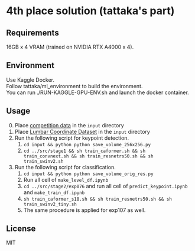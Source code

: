 # 4th place solution (tattaka's part)

## Requirements
16GB x 4 VRAM (trained on NVIDIA RTX A4000 x 4).

## Environment
Use Kaggle Docker.  
Follow tattaka/ml_environment to build the environment.  
You can run ./RUN-KAGGLE-GPU-ENV.sh and launch the docker container.  

## Usage
0. Place [competition data](https://www.kaggle.com/competitions/rsna-2024-lumbar-spine-degenerative-classification/data) in the `input` directory
1. Place [Lumbar Coordinate Dataset](https://www.kaggle.com/datasets/brendanartley/lumbar-coordinate-pretraining-dataset) in the `input` directory
2. Run the following script for keypoint detection.
   1. `cd input && python python save_volume_256x256.py`
   2. `cd ../src/stage1 && sh train_caformer.sh && sh train_convnext.sh && sh train_resnetrs50.sh && sh train_swinv2.sh`
3. Run the following script for classification.
   1. `cd input && python python save_volume_orig_res.py`
   2. Run all cell of `make_level_df.ipynb`
   3. `cd ../src/stage2/exp076` and run all cell of `predict_keypoint.ipynb` and `make_train_df.ipynb`
   4. `sh train_caformer_s18.sh && sh train_resnetrs50.sh && sh train_swinv2_tiny.sh`
   5. The same procedure is applied for exp107 as well.

## License
MIT
